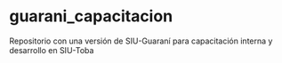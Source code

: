 # guarani_capacitacion
Repositorio con una versión de SIU-Guaraní para capacitación interna y desarrollo en SIU-Toba
